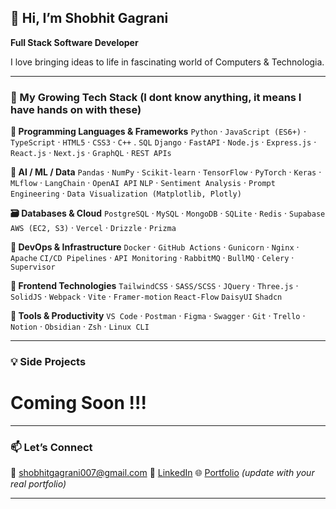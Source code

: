 ## 👋 Hi, I’m **Shobhit Gagrani**

**Full Stack Software Developer**

I love bringing ideas to life in fascinating world of Computers & Technologia.

---

### 🔧 My Growing Tech Stack (I dont know anything, it means I have hands on with these)

**📌 Programming Languages & Frameworks**
`Python` · `JavaScript (ES6+)` · `TypeScript` · `HTML5` · `CSS3` · `C++` . `SQL`
`Django` · `FastAPI` · `Node.js` · `Express.js` · `React.js` · `Next.js` · `GraphQL` · `REST APIs`

**🧠 AI / ML / Data**
`Pandas` · `NumPy` · `Scikit-learn` · `TensorFlow` · `PyTorch` · `Keras` · `MLflow` · `LangChain` · `OpenAI API`
`NLP` · `Sentiment Analysis` · `Prompt Engineering` · `Data Visualization (Matplotlib, Plotly)`

**🗃️ Databases & Cloud**
`PostgreSQL` · `MySQL` · `MongoDB` · `SQLite` · `Redis` · `Supabase`
`AWS (EC2, S3)` · `Vercel` · `Drizzle` · `Prizma`

**🚀 DevOps & Infrastructure**
`Docker` · `GitHub Actions` · `Gunicorn` · `Nginx` · `Apache`
`CI/CD Pipelines` · `API Monitoring` · `RabbitMQ` ·  `BullMQ` · `Celery` · `Supervisor`

**🎨 Frontend Technologies**
`TailwindCSS` · `SASS/SCSS` · `JQuery` · `Three.js` · `SolidJS` · `Webpack` · `Vite` · `Framer-motion` `React-Flow` `DaisyUI` `Shadcn`

**🧰 Tools & Productivity**
`VS Code` · `Postman` · `Figma` · `Swagger` · `Git` · `Trello` · `Notion` · `Obsidian` · `Zsh` · `Linux CLI`

---

### 💡 Side Projects

<h1>Coming Soon !!! </h1>

---

### 📫 Let’s Connect

📧 [shobhitgagrani007@gmail.com](mailto:shobhitgagrani007@gmail.com)
🔗 [LinkedIn](https://www.linkedin.com/in/shobhit-gagrani-469b501a2)
🌐 [Portfolio](https://yourportfolio.com/) *(update with your real portfolio)*

---
